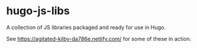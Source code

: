 # hugo-js-libs
A collection of JS libraries packaged and ready for use in Hugo.

See https://agitated-kilby-da786e.netlify.com/ for some of these in action.
